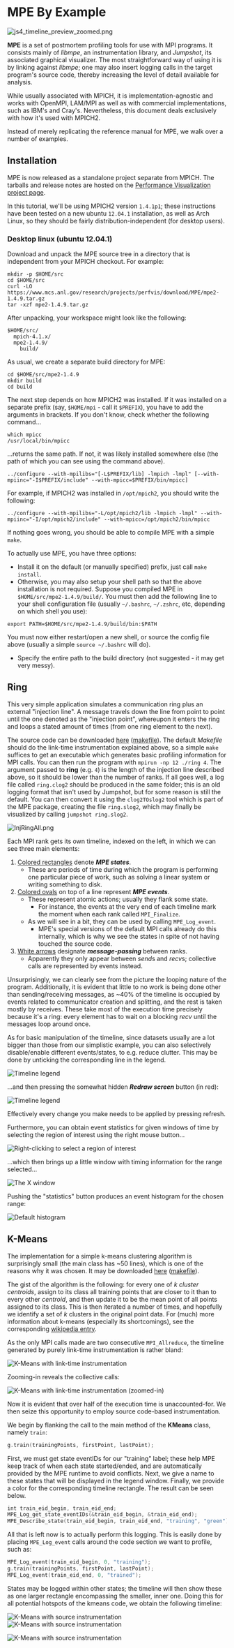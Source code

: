 # MPE By Example

![js4_timeline_preview_zoomed.png](../images/Js4_timeline_preview_zoomed.png
"js4_timeline_preview_zoomed.png")

**MPE** is a set of postmortem profiling tools for use with MPI
programs. It consists mainly of *libmpe*, an instrumentation library,
and *Jumpshot*, its associated graphical visualizer. The most
straightforward way of using it is by linking against *libmpe*; one may
also insert logging calls in the target program's source code, thereby
increasing the level of detail available for analysis.

While usually associated with MPICH, it is implementation-agnostic and
works with OpenMPI, LAM/MPI as well as with commercial implementations,
such as IBM's and Cray's. Nevertheless, this document deals exclusively
with how it's used with MPICH2.

Instead of merely replicating the reference manual for MPE, we walk over
a number of examples.

## Installation

MPE is now released as a standalone project separate from MPICH.  The
tarballs and release notes are hosted on the
[Performance Visualization project page](http://www.mcs.anl.gov/research/projects/perfvis/software/index.htm).

In this tutorial, we'll be using MPICH2 version `1.4.1p1`; these
instructions have been tested on a new ubuntu `12.04.1` installation, as
well as Arch Linux, so they should be fairly distribution-independent
(for desktop users).

### Desktop linux (ubuntu 12.04.1)

Download and unpack the MPE source tree in a directory that is
independent from your MPICH checkout.  For example:

```
mkdir -p $HOME/src
cd $HOME/src
curl -LO https://www.mcs.anl.gov/research/projects/perfvis/download/MPE/mpe2-1.4.9.tar.gz
tar -xzf mpe2-1.4.9.tar.gz
```

After unpacking, your workspace might look like the following:

```
$HOME/src/
  mpich-4.1.x/
  mpe2-1.4.9/
    build/
```

As usual, we create a separate build directory for MPE:

```
cd $HOME/src/mpe2-1.4.9
mkdir build
cd build
```

The next step depends on how MPICH2 was installed. If it was installed
on a separate prefix (say, `$HOME/mpi` - call it `$PREFIX`), you have to
add the arguments in brackets. If you don't know, check whether the
following command...

```
which mpicc
/usr/local/bin/mpicc
```

...returns the same path. If not, it was likely installed somewhere else
(the path of which you can see using the command above).

```
../configure --with-mpilibs="[-L$PREFIX/lib] -lmpich -lmpl" [--with-mpiinc="-I$PREFIX/include" --with-mpicc=$PREFIX/bin/mpicc]
```

For example, if MPICH2 was installed in `/opt/mpich2`, you should write
the following:

```
../configure --with-mpilibs="-L/opt/mpich2/lib -lmpich -lmpl" --with-mpiinc="-I/opt/mpich2/include" --with-mpicc=/opt/mpich2/bin/mpicc
```

If nothing goes wrong, you should be able to compile MPE with a simple
`make`.

To actually use MPE, you have three options:

- Install it on the default (or manually specified) prefix, just call
  `make install`.
- Otherwise, you may also setup your shell path so that the above
  installation is not required. Suppose you compiled MPE in
  `$HOME/src/mpe2-1.4.9/build/`. You must then add the following line
  to your shell configuration file (usually `~/.bashrc`, `~/.zshrc`,
  etc, depending on which shell you use):

```
export PATH=$HOME/src/mpe2-1.4.9/build/bin:$PATH
```

You must now either restart/open a new shell, or source the config file
above (usually a simple `source ~/.bashrc` will do).

- Specify the entire path to the build directory (not suggested - it
  may get very messy).

## Ring

This very simple application simulates a communication ring plus an
external "injection line". A message travels down the line from point to
point until the one denoted as the "injection point", whereupon it
enters the ring and loops a stated amount of times (from one ring
element to the next).

The source code can be downloaded [here](../text/Ring.c)
([makefile](../text/Makefile.ring)). The default
*Makefile* should do the link-time instrumentation explained above, so a
simple `make` suffices to get an executable which generates basic
profiling information for MPI calls. You can then run the program with
`mpirun -np 12 ./ring 4`. The argument passed to **ring** (e.g. `4`) is
the length of the injection line described above, so it should be lower
than the number of ranks. If all goes well, a log file called
`ring.clog2` should be produced in the same folder; this is an old
logging format that isn't used by Jumpshot, but for some reason is still
the default. You can then convert it using the `clog2TOslog2` tool which
is part of the MPE package, creating the file `ring.slog2`, which may
finally be visualized by calling `jumpshot ring.slog2`.

![InjRingAll.png](../images/InjRingAll.png "injRingAll.png")

Each MPI rank gets its own timeline, indexed on the left, in which we
can see three main elements:

1.  <ins>Colored rectangles</ins> denote ***MPE states***.
    - These are periods of time during which the program is performing
      one particular piece of work, such as solving a linear system or
      writing something to disk.
2.  <ins>Colored ovals</ins> on top of a line represent ***MPE
    events***.
    - These represent atomic actions; usually they flank some state.
        - For instance, the events at the very end of each timeline
          mark the moment when each rank called `MPI_Finalize`.
    - As we will see in a bit, they can be used by calling `MPE_Log_event`.
        - MPE's special versions of the default MPI calls already do
          this internally, which is why we see the states in spite of
          not having touched the source code.
3.  <ins>White arrows</ins> designate ***message-passing*** between
    ranks.
    - Apparently they only appear between *send*s and *recv*s;
      collective calls are represented by events instead.

Unsurprisingly, we can clearly see from the picture the looping nature
of the program. Additionally, it is evident that little to no work is
being done other than sending/receiving messages, as \~40% of the
timeline is occupied by events related to communicator creation and
splitting, and the rest is taken mostly by receives. These take most of
the execution time precisely because it's a ring: every element has to
wait on a blocking *recv* until the messages loop around once.

As for basic manipulation of the timeline, since datasets usually are a
lot bigger than those from our simplistic example, you can also
selectively disable/enable different events/states, to e.g. reduce
clutter. This may be done by unticking the corresponding line in the
legend.

![Timeline legend](../images/InjRingLegend.png "Timeline legend")

...and then pressing the somewhat hidden ***Redraw screen*** button (in
red):

![Timeline legend](../images/JumpshotRedraw.png "Timeline legend")

Effectively every change you make needs to be applied by pressing
refresh.

Furthermore, you can obtain event statistics for given windows of time
by selecting the region of interest using the right mouse button...

![Right-clicking to select a region of
interest](../images/InjRingSelectHistogram.png
"Right-clicking to select a region of interest")

...which then brings up a little window with timing information for the
range selected...

![The X window](../images/InjRingSelectHistogramWidget.png "The X window")

Pushing the "statistics" button produces an event histogram for the
chosen range:

![Default histogram](../images/InjRingHistogramCumulative.png
"Default histogram")

## K-Means

The implementation for a simple k-means clustering algorithm is
surprisingly small (the main class has \~50 lines), which is one of the
reasons why it was chosen. It may be downloaded
[here](../text/Kmeans.cpp)
([makefile](../text/Makefile.kmeans)).

The gist of the algorithm is the following: for every one of $k$
*cluster centroids*, assign to its class all training points that are
closer to it than to every other *centroid*, and then update it to be
the mean point of all points assigned to its class. This is then
iterated a number of times, and hopefully we identify a set of
$k$ clusters in the original point data. For (much) more information
about k-means (especially its shortcomings), see the corresponding
[wikipedia entry](http://en.wikipedia.org/wiki/K-means).

As the only MPI calls made are two consecutive `MPI_Allreduce`, the
timeline generated by purely link-time instrumentation is rather bland:

![K-Means with link-time instrumentation](../images/KmeansLTInst.png
"K-Means with link-time instrumentation")

Zooming-in reveals the collective calls:

![K-Means with link-time instrumentation (zoomed-in)](../images/KmeansLTzoom.png
"K-Means with link-time instrumentation (zoomed-in)")

Now it is evident that over half of the execution time is
unaccounted-for. We then seize this opportunity to employ source
code-based instrumentation.

We begin by flanking the call to the main method of the **KMeans**
class, namely `train`:

```c
g.train(trainingPoints, firstPoint, lastPoint);
```

First, we must get state eventIDs for our "training" label; these help
MPE keep track of when each state started/ended, and are automatically
provided by the MPE runtime to avoid conflicts. Next, we give a name to
these states that will be displayed in the legend window. Finally, we
provide a color for the corresponding timeline rectangle. The result can
be seen below.

```c
int train_eid_begin, train_eid_end;
MPE_Log_get_state_eventIDs(&train_eid_begin, &train_eid_end);
MPE_Describe_state(train_eid_begin, train_eid_end, "training", "green");
```

All that is left now is to actually perform this logging. This is easily
done by placing `MPE_Log_event` calls around the code section we want to
profile, such as:

```c
MPE_Log_event(train_eid_begin, 0, "training");
g.train(trainingPoints, firstPoint, lastPoint);
MPE_Log_event(train_eid_end, 0, "trained");
```

States may be logged within other states; the timeline will then show
these as one larger rectangle encompassing the smaller, inner one. Doing
this for all potential hotspots of the kmeans code, we obtain the
following timeline:

![K-Means with source instrumentation](../images/KmeansSCmain.png "K-Means with source instrumentation")
![K-Means with source instrumentation](../images/KmeansSCLegend.png "K-Means with source instrumentation")

![K-Means with source instrumentation](../images/KmeansSCzoom.png "K-Means with source instrumentation")
